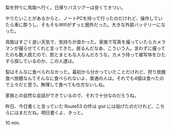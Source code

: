 梨を狩りに鳥取へ行く。日帰りバスツアーは安くてきつい。

やりたいことがあるからと、ノートPCを持って行ったのだけれど、操作していたら車に酔うし、そもそもWifiがずっと圏外だった。大きな外部バッテリーになった。

鳥取はすごく良い天気で、気持ちが良かった。家族で写真を撮っていたらカメラマンが撮らせてくれと言ってきた。居るんだなあ、こういう人。言わずに撮ってたのも数人居たので、割とまともな人なんだろうな。カメラ持って被写体をひたすら探しているのか、この人達は。

梨はそんなに食べられなかった。最初から分かっていたことだけれど、狩り放題食べ放題なんてそんなに食べられないよ、普通の人は。それでも4個は食べたので上々だと思う。無理して食べても仕方ないしね。

家族との自然な会話ができているので、それで十分なのだろうね。

昨日、今日書くと言っていた Route53 の件は gist には投げたのだけれど、こちらにはまだだね。明日書くよ、きっと。

10 min.
